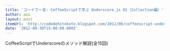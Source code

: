 ```yaml
---
title: 'コードで一言: CoffeeScriptで学ぶ Underscore.js 01（Collection編）'
author: azu
layout: post
itemUrl: 'http://codedehitokoto.blogspot.com/2012/06/coffeescript-undersorejs-01collection.html'
date: '2012-09-30T15:00:00.000Z'
---
```

CoffeeScriptでUnderscoreのメソッド解説(全15回)
